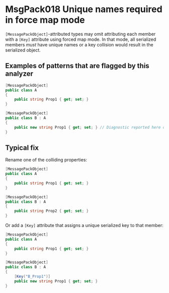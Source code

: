 # MsgPack018 Unique names required in force map mode

`[MessagePackObject]`-attributed types may omit attributing each member with a `[Key]` attribute using forced map mode.
In that mode, all serialized members *must* have unique names or a key collision would result in the serialized object.

## Examples of patterns that are flagged by this analyzer

```cs
[MessagePackObject]
public class A
{
    public string Prop1 { get; set; }
}

[MessagePackObject]
public class B : A
{
    public new string Prop1 { get; set; } // Diagnostic reported here due to redefinition of Prop1
}
```

## Typical fix

Rename one of the colliding properties:

```cs
[MessagePackObject]
public class A
{
    public string Prop1 { get; set; }
}

[MessagePackObject]
public class B : A
{
    public string Prop2 { get; set; }
}
```

Or add a `[Key]` attribute that assigns a unique serialized key to that member:


```cs
[MessagePackObject]
public class A
{
    public string Prop1 { get; set; }
}

[MessagePackObject]
public class B : A
{
    [Key("B_Prop1")]
    public new string Prop1 { get; set; }
}
```
